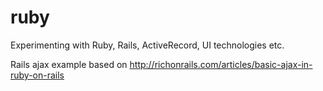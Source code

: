 ruby
====

Experimenting with Ruby, Rails, ActiveRecord, UI technologies etc.

Rails ajax example based on http://richonrails.com/articles/basic-ajax-in-ruby-on-rails 
